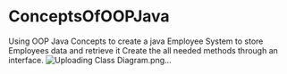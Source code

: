 # ConceptsOfOOPJava
Using OOP Java Concepts to create a java Employee System 
to store Employees data and retrieve it 
Create the all needed methods through an interface.
![Uploading Class Diagram.png…]()
